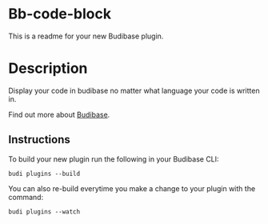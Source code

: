 # Bb-code-block
This is a readme for your new Budibase plugin.

# Description
Display your code in budibase no matter what language your code is written in.

Find out more about [Budibase](https://github.com/Budibase/budibase).

## Instructions

To build your new  plugin run the following in your Budibase CLI:
```
budi plugins --build
```

You can also re-build everytime you make a change to your plugin with the command:
```
budi plugins --watch
```

